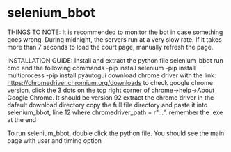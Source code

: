 # selenium_bbot
THINGS TO NOTE:
It is recommended to monitor the bot in case something goes wrong.
During midnight, the servers run at a very slow rate. If it takes more than 7 seconds to load the court page, manually refresh the page. 

INSTALLATION GUIDE:
Install and extract the python file selenium_bbot
run cmd and the following commands
  -pip install selenium
  -pip install multiprocess
  -pip install pyautogui
download chrome driver with the link: https://chromedriver.chromium.org/downloads
to check google chrome version, click the 3 dots on the top right corner of chrome->help->About Google Chrome. It should be version 92
extract the chrome driver in the dafault download directory
copy the full file directory and paste it into selenium_bbot, line 12 where chromedriver_path = r"...". remember the .exe at the end

To run selenium_bbot, double click the python file. You should see the main page with user and timing option

